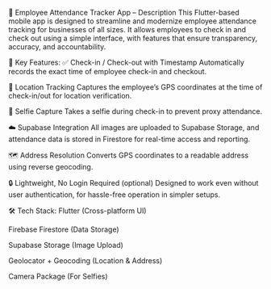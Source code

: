📱 Employee Attendance Tracker App – Description
This Flutter-based mobile app is designed to streamline and modernize employee attendance tracking for businesses of all sizes. It allows employees to check in and check out using a simple interface, with features that ensure transparency, accuracy, and accountability.

🔑 Key Features:
✅ Check-in / Check-out with Timestamp
Automatically records the exact time of employee check-in and checkout.

📍 Location Tracking
Captures the employee’s GPS coordinates at the time of check-in/out for location verification.

📸 Selfie Capture
Takes a selfie during check-in to prevent proxy attendance.

☁️ Supabase Integration
All images are uploaded to Supabase Storage, and attendance data is stored in Firestore for real-time access and reporting.

🗺️ Address Resolution
Converts GPS coordinates to a readable address using reverse geocoding.

🔒 Lightweight, No Login Required (optional)
Designed to work even without user authentication, for hassle-free operation in simpler setups.

🛠️ Tech Stack:
Flutter (Cross-platform UI)

Firebase Firestore (Data Storage)

Supabase Storage (Image Upload)

Geolocator + Geocoding (Location & Address)

Camera Package (For Selfies)
